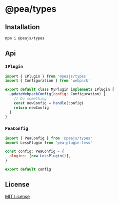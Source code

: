 # @pea/types

## Installation

```sh
npm i @peajs/types
```

## Api

### `IPlugin`

```js
import { IPlugin } from '@peajs/types'
import { Configuration } from 'webpack'

export default class MyPlugin implements IPlugin {
  updateWebpackConfig(config: Configuration) {
    // Do something
    const newConfig = handle(config)
    return newConfig
  }
}
```

### `PeaConfig`

```js
import { PeaConfig } from '@peajs/types'
import LessPlugin from 'pea-plugin-less'

const config: PeaConfig = {
  plugins: [new LessPlugin()],
}

export default config
```

## License

[MIT License](https://github.com/pea-team/pea/blob/master/LICENSE)
